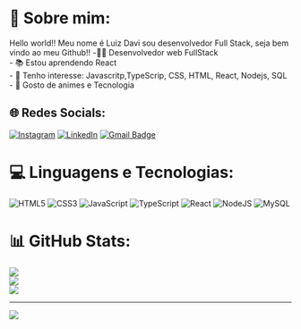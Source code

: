 # 💫 Sobre mim:
Hello world!! Meu nome é Luiz Davi sou desenvolvedor Full Stack, seja bem vindo ao meu Github!!
-👨‍💻 Desenvolvedor web FullStack<br>- 📚 Estou aprendendo React<br>- 🎯 Tenho interesse: Javascritp,TypeScrip, CSS, HTML, React, Nodejs, SQL<br>- 🦊 Gosto de animes e Tecnologia


## 🌐 Redes Socials:
[![Instagram](https://img.shields.io/badge/Instagram-%23E4405F.svg?logo=Instagram&logoColor=white)](https://www.instagram.com/zdavzx7/) [![LinkedIn](https://img.shields.io/badge/LinkedIn-%230077B5.svg?logo=linkedin&logoColor=white)](https://www.linkedin.com/in/luiz-santos-312042186/) [![Gmail Badge](https://img.shields.io/badge/-Gmail-c14438?style=flat-square&logo=Gmail&logoColor=white&link=mailto:davioliveira.do1325@gmail.com)](mailto:davioliveira.do1325@gmail.com)

# 💻 Linguagens e Tecnologias:
 ![HTML5](https://img.shields.io/badge/html5-%23E34F26.svg?style=for-the-badge&logo=html5&logoColor=white) ![CSS3](https://img.shields.io/badge/css3-%231572B6.svg?style=for-the-badge&logo=css3&logoColor=white) ![JavaScript](https://img.shields.io/badge/javascript-%23323330.svg?style=for-the-badge&logo=javascript&logoColor=%23F7DF1E) ![TypeScript](https://img.shields.io/badge/typescript-%23007ACC.svg?style=for-the-badge&logo=typescript&logoColor=white) ![React](https://img.shields.io/badge/react-%2320232a.svg?style=for-the-badge&logo=react&logoColor=%2361DAFB) ![NodeJS](https://img.shields.io/badge/node.js-6DA55F?style=for-the-badge&logo=node.js&logoColor=white) ![MySQL](https://img.shields.io/badge/mysql-%2300f.svg?style=for-the-badge&logo=mysql&logoColor=white)
# 📊 GitHub Stats:
![](https://github-readme-stats.vercel.app/api?username=Lzdavi13&theme=omni&hide_border=false&include_all_commits=false&count_private=false)<br/>
![](https://github-readme-streak-stats.herokuapp.com/?user=Lzdavi13&theme=omni&hide_border=false)<br/>
![](https://github-readme-stats.vercel.app/api/top-langs/?username=Lzdavi13&theme=omni&hide_border=false&include_all_commits=false&count_private=false&layout=compact)

---
[![](https://visitcount.itsvg.in/api?id=Lzdavi13&icon=2&color=0)](https://visitcount.itsvg.in)

<!-- Proudly created with GPRM ( https://gprm.itsvg.in ) -->
